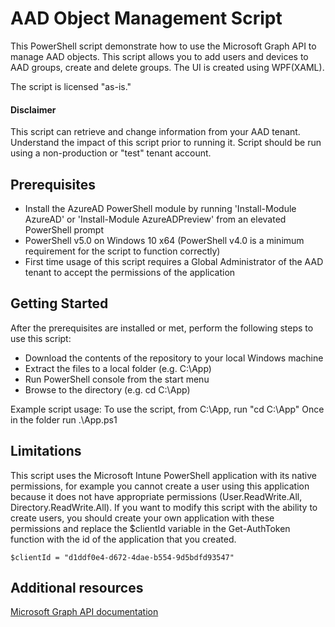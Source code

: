 # AAD Object Management Script

This PowerShell script demonstrate how to use the Microsoft Graph API to manage AAD objects.  This script allows you to add users and devices to AAD groups, create and delete groups. The UI is created using WPF(XAML).

The script is licensed "as-is."

#### Disclaimer

This script can retrieve and change information from your AAD tenant. Understand the impact of this script prior to running it. Script should be run using a non-production or "test" tenant account. 


## Prerequisites

* Install the AzureAD PowerShell module by running 'Install-Module AzureAD' or 'Install-Module AzureADPreview' from an elevated     PowerShell prompt
* PowerShell v5.0 on Windows 10 x64 (PowerShell v4.0 is a minimum requirement for the script to function correctly)
* First time usage of this script requires a Global Administrator of the AAD tenant to accept the permissions of the application


## Getting Started

After the prerequisites are installed or met, perform the following steps to use this script:

* Download the contents of the repository to your local Windows machine
* Extract the files to a local folder (e.g. C:\App)
* Run PowerShell console from the start menu
* Browse to the directory (e.g. cd  C:\App)

Example script usage:
To use the script, from C:\App, run "cd C:\App"
Once in the folder run .\App.ps1 

## Limitations

This script uses the Microsoft Intune PowerShell application with its native permissions, for example you cannot create a user using this application because it does not have appropriate permissions (User.ReadWrite.All, Directory.ReadWrite.All). 
If you want to modify this script with the ability to create users, you should create your own application with these permissions and replace the $clientId variable in the Get-AuthToken function with the id of the application that you created.

```
$clientId = "d1ddf0e4-d672-4dae-b554-9d5bdfd93547"
```

## Additional resources

[Microsoft Graph API documentation](https://docs.microsoft.com/en-us/graph/overview)


